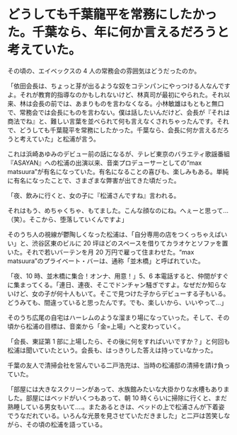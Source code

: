 # どうしても千葉龍平を常務にしたかった。千葉なら、年に何か言えるだろうと考えていた。

その頃の、エイベックスの 4 人の常務会の雰囲気はどうだったのか。

「依田会長は、ちょっと芽が出るような奴をコテンパンにやっつける人なんですよ。それが教育的指導なのかもしれないけど、林真司が最初にやられた。それ以来、林は会長の前では、あまりものを言わなくなる。小林敏雄はもともと無口で、常務会では会長にものを言わない。僕は話したいんだけど、会長が『それは商法でね』と、難しい言葉を並べられて何も言えなくされちゃったんです。それで、どうしても千葉龍平を常務にしたかった。千葉なら、会長に何か言えるだろうと考えていた」と松浦が言う。

これは浜崎あゆみのデビュー前の話になるが、テレビ東京のバラエティ歌謡番組『ASAYAN』への松浦の出演以来、音楽プロデューサーとしての“max matsuura”が有名になっていた。有名になることの喜びも、楽しみもある。単純に有名になったことで、さまざまな弊害が出てきた頃だった。

「夜、飲みに行くと、女の子に『松浦さんですね』言われる。

それはもう、めちゃくちゃ、もてました。こんな顔なのにね。へぇーと思って...（笑）。そこから、堕落していくんですよ」

そのうち人の視線が鬱陶しくなった松浦は、「自分専用の店をつくっちゃえばいい」と、渋谷区東のビルに 20 坪ほどのスペースを借りてカラオケとソファを置いた。それで若いバーテンを月 20 万円で雇って住まわせた。“max matsuura”のプライベート・バーは、通称「並木橋」と呼ばれていた。

「夜、10 時、並木橋に集合！オンナ、用意！」5、6 本電話すると、仲間がすぐに集まってくる。「連日、連夜、そこでドンチャン騒ぎですよ。なぜだか知らないけど、女の子が何十人もいて。そこで見つけた子からデビューする子もいる。どうみても、間違っていると思ったんです。でも、楽しいから、いいやって...」

そのうち広尾の自宅はハーレムのような溜まり場になっていった。そして、その頃から松浦の目標は、音楽から「金=上場」へと変わっていく。

「会長、東証第 1 部に上場したら、その後に何をすればいいですか？」と何回も松浦は聞いていたという。会長も、はっきりした答えは持っていなかった。

千葉の友人で清掃会社を営んでいる二戸浩充は、当時の松浦邸の清掃を請け負っていた。

「部屋には大きなスクリーンがあって、水族館みたいな大掛かりな水槽もありました。部屋にはベッドがいくつもあって、朝 10 時くらいに掃除に行くと、まだ熟睡している男女もいて....。またあるときは、ベッドの上で松浦さんが下着姿でうなだれている。いろんな光景を見させていただきました」と二戸は苦笑しながら、その頃の松浦を語っている。
